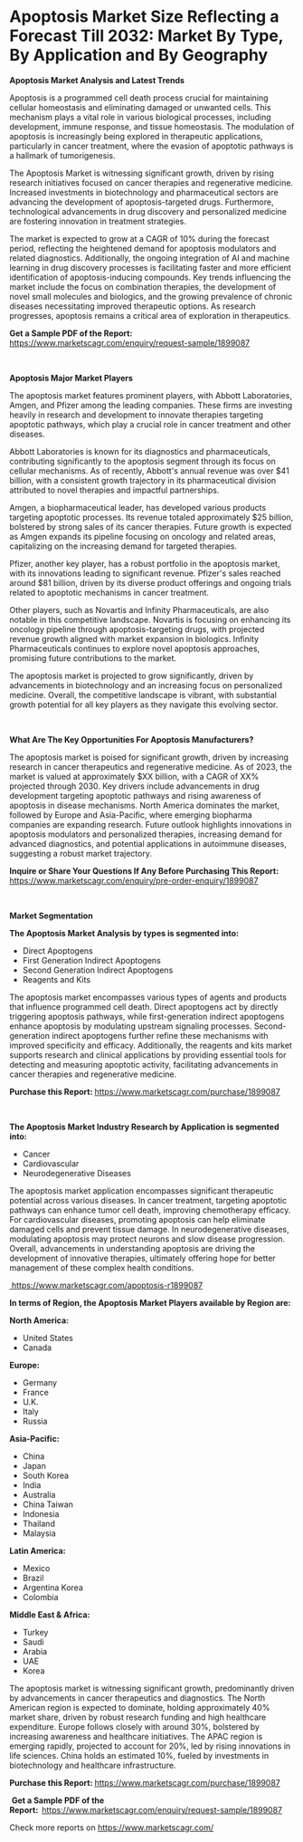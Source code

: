 <p><h1>Apoptosis Market Size Reflecting a Forecast Till 2032: Market By Type, By Application and By Geography</h1></p><p><strong>Apoptosis Market Analysis and Latest Trends</strong></p>
<p><p>Apoptosis is a programmed cell death process crucial for maintaining cellular homeostasis and eliminating damaged or unwanted cells. This mechanism plays a vital role in various biological processes, including development, immune response, and tissue homeostasis. The modulation of apoptosis is increasingly being explored in therapeutic applications, particularly in cancer treatment, where the evasion of apoptotic pathways is a hallmark of tumorigenesis.</p><p>The Apoptosis Market is witnessing significant growth, driven by rising research initiatives focused on cancer therapies and regenerative medicine. Increased investments in biotechnology and pharmaceutical sectors are advancing the development of apoptosis-targeted drugs. Furthermore, technological advancements in drug discovery and personalized medicine are fostering innovation in treatment strategies.</p><p>The market is expected to grow at a CAGR of 10% during the forecast period, reflecting the heightened demand for apoptosis modulators and related diagnostics. Additionally, the ongoing integration of AI and machine learning in drug discovery processes is facilitating faster and more efficient identification of apoptosis-inducing compounds. Key trends influencing the market include the focus on combination therapies, the development of novel small molecules and biologics, and the growing prevalence of chronic diseases necessitating improved therapeutic options. As research progresses, apoptosis remains a critical area of exploration in therapeutics.</p></p>
<p><strong>Get a Sample PDF of the Report:&nbsp;</strong> <a href="https://www.marketscagr.com/enquiry/request-sample/1899087?utm_campaign=3075&utm_medium=2&utm_source=Github&utm_content=ia&utm_term=09032025&utm_id=apoptosis">https://www.marketscagr.com/enquiry/request-sample/1899087</a></p>
<p>&nbsp;</p>
<p><strong>Apoptosis Major Market Players</strong></p>
<p><p>The apoptosis market features prominent players, with Abbott Laboratories, Amgen, and Pfizer among the leading companies. These firms are investing heavily in research and development to innovate therapies targeting apoptotic pathways, which play a crucial role in cancer treatment and other diseases.</p><p>Abbott Laboratories is known for its diagnostics and pharmaceuticals, contributing significantly to the apoptosis segment through its focus on cellular mechanisms. As of recently, Abbott's annual revenue was over $41 billion, with a consistent growth trajectory in its pharmaceutical division attributed to novel therapies and impactful partnerships.</p><p>Amgen, a biopharmaceutical leader, has developed various products targeting apoptotic processes. Its revenue totaled approximately $25 billion, bolstered by strong sales of its cancer therapies. Future growth is expected as Amgen expands its pipeline focusing on oncology and related areas, capitalizing on the increasing demand for targeted therapies.</p><p>Pfizer, another key player, has a robust portfolio in the apoptosis market, with its innovations leading to significant revenue. Pfizer's sales reached around $81 billion, driven by its diverse product offerings and ongoing trials related to apoptotic mechanisms in cancer treatment.</p><p>Other players, such as Novartis and Infinity Pharmaceuticals, are also notable in this competitive landscape. Novartis is focusing on enhancing its oncology pipeline through apoptosis-targeting drugs, with projected revenue growth aligned with market expansion in biologics. Infinity Pharmaceuticals continues to explore novel apoptosis approaches, promising future contributions to the market.</p><p>The apoptosis market is projected to grow significantly, driven by advancements in biotechnology and an increasing focus on personalized medicine. Overall, the competitive landscape is vibrant, with substantial growth potential for all key players as they navigate this evolving sector.</p></p>
<p>&nbsp;</p>
<p><strong>What Are The Key Opportunities For Apoptosis Manufacturers?</strong></p>
<p><p>The apoptosis market is poised for significant growth, driven by increasing research in cancer therapeutics and regenerative medicine. As of 2023, the market is valued at approximately $XX billion, with a CAGR of XX% projected through 2030. Key drivers include advancements in drug development targeting apoptotic pathways and rising awareness of apoptosis in disease mechanisms. North America dominates the market, followed by Europe and Asia-Pacific, where emerging biopharma companies are expanding research. Future outlook highlights innovations in apoptosis modulators and personalized therapies, increasing demand for advanced diagnostics, and potential applications in autoimmune diseases, suggesting a robust market trajectory.</p></p>
<p><strong>Inquire or Share Your Questions If Any Before Purchasing This Report:</strong> <a href="https://www.marketscagr.com/enquiry/pre-order-enquiry/1899087?utm_campaign=3075&utm_medium=2&utm_source=Github&utm_content=ia&utm_term=09032025&utm_id=apoptosis">https://www.marketscagr.com/enquiry/pre-order-enquiry/1899087</a></p>
<p>&nbsp;</p>
<p><strong>Market Segmentation</strong></p>
<p><strong>The Apoptosis Market Analysis by types is segmented into:</strong></p>
<p><ul><li>Direct Apoptogens</li><li>First Generation Indirect Apoptogens</li><li>Second Generation Indirect Apoptogens</li><li>Reagents and Kits</li></ul></p>
<p><p>The apoptosis market encompasses various types of agents and products that influence programmed cell death. Direct apoptogens act by directly triggering apoptosis pathways, while first-generation indirect apoptogens enhance apoptosis by modulating upstream signaling processes. Second-generation indirect apoptogens further refine these mechanisms with improved specificity and efficacy. Additionally, the reagents and kits market supports research and clinical applications by providing essential tools for detecting and measuring apoptotic activity, facilitating advancements in cancer therapies and regenerative medicine.</p></p>
<p><strong>Purchase this Report:&nbsp;</strong><a href="https://www.marketscagr.com/purchase/1899087?utm_campaign=3075&utm_medium=2&utm_source=Github&utm_content=ia&utm_term=09032025&utm_id=apoptosis">https://www.marketscagr.com/purchase/1899087</a></p>
<p>&nbsp;</p>
<p><strong>The Apoptosis Market Industry Research by Application is segmented into:</strong></p>
<p><ul><li>Cancer</li><li>Cardiovascular</li><li>Neurodegenerative Diseases</li></ul></p>
<p><p>The apoptosis market application encompasses significant therapeutic potential across various diseases. In cancer treatment, targeting apoptotic pathways can enhance tumor cell death, improving chemotherapy efficacy. For cardiovascular diseases, promoting apoptosis can help eliminate damaged cells and prevent tissue damage. In neurodegenerative diseases, modulating apoptosis may protect neurons and slow disease progression. Overall, advancements in understanding apoptosis are driving the development of innovative therapies, ultimately offering hope for better management of these complex health conditions.</p></p>
<p><a href="https://www.marketscagr.com/apoptosis-r1899087?utm_campaign=3075&utm_medium=2&utm_source=Github&utm_content=ia&utm_term=09032025&utm_id=apoptosis">&nbsp;https://www.marketscagr.com/apoptosis-r1899087</a></p>
<p><strong>In terms of Region, the Apoptosis Market Players available by Region are:</strong></p>
<p>
    <p> <strong> North America: </strong>
        <ul>
            <li>United States</li>
            <li>Canada</li>
        </ul>
        </p> 
    <p> <strong> Europe: </strong>
        <ul>
            <li>Germany</li>
            <li>France</li>
            <li>U.K.</li>
            <li>Italy</li>
            <li>Russia</li>
        </ul>
        </p> 
    <p> <strong> Asia-Pacific: </strong>
        <ul>
            <li>China</li>
            <li>Japan</li>
            <li>South Korea</li>
            <li>India</li>
            <li>Australia</li>
            <li>China Taiwan</li>
            <li>Indonesia</li>
            <li>Thailand</li>
            <li>Malaysia</li>
        </ul>
        </p> 
    <p> <strong> Latin America: </strong>
        <ul>
            <li>Mexico</li>
            <li>Brazil</li>
            <li>Argentina Korea</li>
            <li>Colombia</li>
        </ul>
        </p> 
    <p> <strong> Middle East & Africa: </strong>
        <ul>
            <li>Turkey</li>
            <li>Saudi</li>
            <li>Arabia</li>
            <li>UAE</li>
            <li>Korea</li>
        </ul>
    </p>
    </p>
<p><p>The apoptosis market is witnessing significant growth, predominantly driven by advancements in cancer therapeutics and diagnostics. The North American region is expected to dominate, holding approximately 40% market share, driven by robust research funding and high healthcare expenditure. Europe follows closely with around 30%, bolstered by increasing awareness and healthcare initiatives. The APAC region is emerging rapidly, projected to account for 20%, led by rising innovations in life sciences. China holds an estimated 10%, fueled by investments in biotechnology and healthcare infrastructure.</p></p>
<p><strong>Purchase this Report: </strong><a href="https://www.marketscagr.com/purchase/1899087?utm_campaign=3075&utm_medium=2&utm_source=Github&utm_content=ia&utm_term=09032025&utm_id=apoptosis">https://www.marketscagr.com/purchase/1899087</a></p>
<p>&nbsp;<strong>Get a Sample PDF of the Report:&nbsp;&nbsp;</strong><a href="https://www.marketscagr.com/enquiry/request-sample/1899087?utm_campaign=3075&utm_medium=2&utm_source=Github&utm_content=ia&utm_term=09032025&utm_id=apoptosis">https://www.marketscagr.com/enquiry/request-sample/1899087</a></p>
<p><strong></strong></p>
<p>Check more reports on <a href="https://www.marketscagr.com/?utm_campaign=3075&utm_medium=2&utm_source=Github&utm_content=ia&utm_term=09032025&utm_id=apoptosis">https://www.marketscagr.com/</a></p>